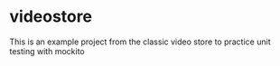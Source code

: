 # videostore
This is an example project from the classic video store to practice unit testing with mockito
